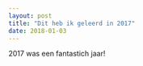 ```yaml
---
layout: post
title: "Dit heb ik geleerd in 2017"
date: 2018-01-03
---
```


2017 was een fantastich jaar!